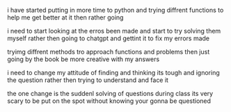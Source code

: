 i have started putting in more time to python and trying diffrent functions to help me get better at it then rather
going 

i need to start looking at the erros been made and start to try solving them myself rather then going to chatgpt and gettint it to fix my errors made

tryimg diffrent methods tro approach functions and problems then just going by the book be more  creative with my answers

i need to change my attitude of finding and thinking its tough and ignoring the question rather then trying to understand and face it 

the one change is the suddenl solving of questions during class its very scary to be put on the spot without knowing your gonna be questioned 